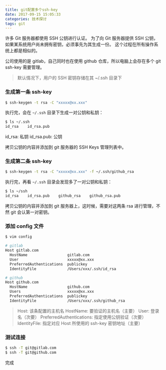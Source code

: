 ```yaml
---
title: git配置多个ssh-key
date: 2017-09-15 15:05:33
categories: 技术探讨
tags: git
---
```


许多 Git 服务器都使用 SSH 公钥进行认证。 为了向 Git 服务器提供 SSH 公钥，如果某系统用户尚未拥有密钥，必须事先为其生成一份。 这个过程在所有操作系统上都是相似的。

公司使用的是 gitlab，自己同时也在使用 github 仓库，所以电脑上会存在多个 git ssh-key 需要管理。

> 默认情况下，用户的 SSH 密钥存储在其 ~/.ssh 目录下

### 生成第一条 ssh-key

```bash
$ ssh-keygen -t rsa -C "xxxxx@xx.xxx"
```

执行完，会在 `~/.ssh` 目录下生成一对公钥和私钥：

```bash
$ ls ~/.ssh
id_rsa    id_rsa.pub
```
id_rsa: 私钥
id_rsa.pub: 公钥

拷贝公钥的内容并添加到 git 服务器的 SSH Keys 管理列表中。

### 生成第二条 ssh-key

```bash
$ ssh-keygen -t rsa -C "xxxxx@xx.xxx" -f ~/.ssh/github_rsa
```

执行完，再看 `~/.ssh` 目录会发现多了一对公钥和私钥：

```bash
$ ls ~/ssh
id_rsa    id_rsa.pub    github_rsa    github_rsa.pub
```

拷贝公钥的内容并添加到 git 服务器上，这时候，需要对这两条 rsa 进行管理，不然 git 会认第一对密钥。

### 添加 config 文件

```bash
$ vim config
```

```bash
# gitlab
Host gitlab.com
  HostName                  gitlab.com
  User                      xxxxx@xx.xxx
  PreferredAuthentications  publickey
  IdentityFile              /Users/xxx/.ssh/id_rsa

# github
Host github.com
  HostName                  github.com
  Users                     xxxxx@xx.xxx
  PreferredAuthentications  publickey
  IdentityFile              /Users/xxx/.ssh/github_rsa
```

> Host: 该条配置的主机名
> HostName: 要验证的主机名（主要）
> User: 登录名（次要）
> PreferredAuthentications: 指定使用公钥验证（次要）
> IdentityFile: 指定对应 Host 所使用的 ssh-key 密钥地址（主要）

### 测试连接

```bash
$ ssh -T git@gitlab.com
$ ssh -T git@github.com
```

完成
